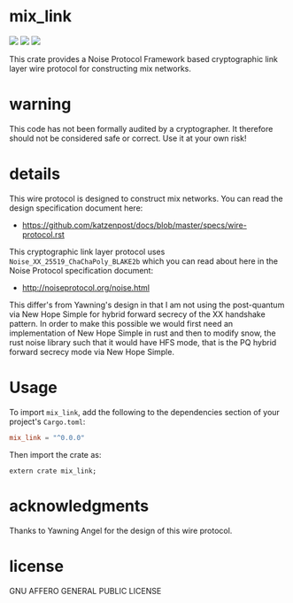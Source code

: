 
# mix_link
[![](https://travis-ci.org/david415/mix_link.png?branch=master)](https://www.travis-ci.org/david415/mix_link) [![](https://img.shields.io/crates/v/mix_link.svg)](https://crates.io/crates/mix_link) [![](https://docs.rs/mix_link/badge.svg)](https://docs.rs/mix_link/)

This crate provides a Noise Protocol Framework based cryptographic
link layer wire protocol for constructing mix networks.


# warning

This code has not been formally audited by a cryptographer. It
therefore should not be considered safe or correct. Use it at your own
risk!


# details

This wire protocol is designed to construct mix networks.
You can read the design specification document here:

* https://github.com/katzenpost/docs/blob/master/specs/wire-protocol.rst

This cryptographic link layer protocol uses ``Noise_XX_25519_ChaChaPoly_BLAKE2b``
which you can read about here in the Noise Protocol specification document:

* http://noiseprotocol.org/noise.html

This differ's from Yawning's design in that I am not using the
post-quantum via New Hope Simple for hybrid forward secrecy of the XX
handshake pattern. In order to make this possible we would first need
an implementation of New Hope Simple in rust and then to modify snow,
the rust noise library such that it would have HFS mode, that is the
PQ hybrid forward secrecy mode via New Hope Simple.


# Usage

To import `mix_link`, add the following to the dependencies section of
your project's `Cargo.toml`:
```toml
mix_link = "^0.0.0"
```
Then import the crate as:
```rust,no_run
extern crate mix_link;
```


# acknowledgments

Thanks to Yawning Angel for the design of this wire protocol.


# license

GNU AFFERO GENERAL PUBLIC LICENSE
